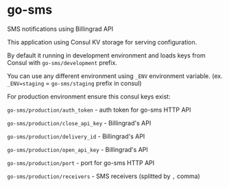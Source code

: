 # go-sms
SMS notifications using Billingrad API

This application using Consul KV storage for serving configuration.

By default it running in development environment and loads keys from Consul with `go-sms/development` prefix.

You can use any different environment using `_ENV` environment variable. (ex. `_ENV=staging` = `go-sms/staging` prefix in consul)

For production environment ensure this consul keys exist:

`go-sms/production/auth_token` - auth token for go-sms HTTP API

`go-sms/production/close_api_key` - Billingrad's API

`go-sms/production/delivery_id` - Billingrad's API

`go-sms/production/open_api_key` - Billingrad's API

`go-sms/production/port` - port for go-sms HTTP API

`go-sms/production/receivers` - SMS receivers (splitted by `,` comma)

